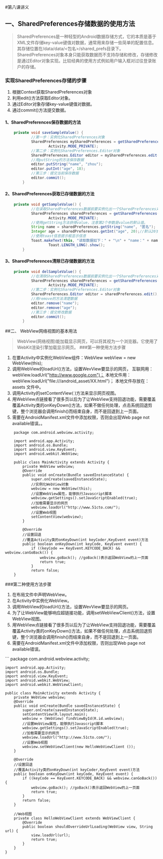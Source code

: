 #第八课讲义


## 一、SharedPreferences存储数据的使用方法

>SharedPreferences是一种轻型的Android数据存储方式，它的本质是基于XML文件存储key-value键值对数据，通常用来存储一些简单的配置信息。其存储位置在/data/data/<包名>/shared_prefs目录下。SharedPreferences对象本身只能获取数据而不支持存储和修改，存储修改是通过Editor对象实现。比较经典的使用方式例如用户输入框对过往登录账户的存储。

### 实现SharedPreferences存储的步骤

1. 根据Context获取SharedPreferences对象
2. 利用edit()方法获取Editor对象。
3. 通过Editor对象存储key-value键值对数据。
4. 通过commit()方法提交数据。

#### 1、SharedPreferences保存数据的方法

```java
    private void saveSampleValue() {
            //第一步：实例化SharedPreferences对象
            SharedPreferences mySharedPreferences = getSharedPreferences("fangshuo",
                    Activity.MODE_PRIVATE);
            //第二步：实例化SharedPreferences.Editor对象
            SharedPreferences.Editor editor = mySharedPreferences.edit();
            //用putString的方法保存数据
            editor.putString("name", "zhou");
            editor.putInt("age", 18);
            //第三步：提交当前保存数据
            editor.commit();
        }
```
#### 2、SharedPreferences获取已存储数据的方法

```java
    private void getSampleValue() {
            //在读取SharedPreferences数据前要实例化出一个SharedPreferences对象
            SharedPreferences sharedPreferences = getSharedPreferences("fangshuo",
                    Activity.MODE_PRIVATE);
            //使用getString方法获得value，注意第2个参数是value的默认值。
            String name = sharedPreferences.getString("name", "匿名");
            Integer age = sharedPreferences.getInt("age", 20);//默认20岁
            //使用toast信息提示框显示信息
            Toast.makeText(this, "读取数据如下：" + "\n" + "name：" + name + "\n" + "age：" + age,
                    Toast.LENGTH_LONG).show();
        }
```
#### 3、SharedPreferences清除已存储数据的方法

```java
    private void delSampleValue() {
            //在清除SharedPreferences数据前要实例化出一个SharedPreferences对象
            SharedPreferences sharedPreferences = getSharedPreferences("fangshuo",
                    Activity.MODE_PRIVATE);
            //第二步：实例化SharedPreferences.Editor对象
            SharedPreferences.Editor editor = sharedPreferences.edit();
            //用remove的方法清楚数据
            editor.remove("name");
            editor.remove("age");
            //第三步：提交修改数据
            editor.commit();
        }
```
##二、 WebView网络视图的基本用法
> WebView(网络视图)能加载显示网页，可以将其视为一个浏览器。它使用了WebKit渲染引擎加载显示网页。
###第一种使用方法步骤
1. 在要Activity中实例化WebView组件：WebView webView = new WebView(this);
2. 调用WebView的loadUrl()方法，设置WevView要显示的网页，
  互联网用：webView.loadUrl("http://www.google.com")；
  本地文件用：webView.loadUrl("file:///android_asset/XX.html")；
  本地文件存放在：assets 文件中。
3. 调用Activity的setContentView( )方法来显示网页视图。
4. 用WebView点链接看了很多页以后为了让WebView支持回退功能，需要覆盖覆盖Activity类的onKeyDown()方法，如果不做任何处理，点击系统回退剪键，整个浏览器会调用finish()而结束自身，而不是回退到上一页面。
5. 需要在AndroidManifest.xml文件中添加权限，否则会出现Web page not available错误。<uses-permission android:name="android.permission.INTERNET" />。

```
    package com.android.webview.activity;

    import android.app.Activity;
    import android.os.Bundle;
    import android.view.KeyEvent;
    import android.webkit.WebView;

    public class MainActivity extends Activity {
        private WebView webview;
        @Override
        public void onCreate(Bundle savedInstanceState) {
            super.onCreate(savedInstanceState);
            //实例化WebView对象
            webview = new WebView(this);
            //设置WebView属性，能够执行Javascript脚本
            webview.getSettings().setJavaScriptEnabled(true);
            //加载需要显示的网页
            webview.loadUrl("http://www.51cto.com/");
            //设置Web视图
            setContentView(webview);
        }

        @Override
        //设置回退
        //覆盖Activity类的onKeyDown(int keyCoder,KeyEvent event)方法
        public boolean onKeyDown(int keyCode, KeyEvent event) {
            if ((keyCode == KeyEvent.KEYCODE_BACK) && webview.canGoBack()) {
                webview.goBack(); //goBack()表示返回WebView的上一页面
                return true;
            }
            return false;
    }
```
###第二种使用方法步骤
1. 在布局文件中声明WebView。
2. 在Activity中实例化WebView。
3. 调用WebView的loadUrl()方法，设置WevView要显示的网页。
4. 为了让WebView能够响应超链接功能，调用setWebViewClient()方法，设置WebView视图。
5. 用WebView点链接看了很多页以后为了让WebView支持回退功能，需要覆盖覆盖Activity类的onKeyDown()方法，如果不做任何处理，点击系统回退剪键，整个浏览器会调用finish()而结束自身，而不是回退到上一页面。
6. 需要在AndroidManifest.xml文件中添加权限，否则出现Web page not available错误。
<uses-permission android:name="android.permission.INTERNET"/>
```
    package com.android.webview.activity;

    import android.app.Activity;
    import android.os.Bundle;
    import android.view.KeyEvent;
    import android.webkit.WebView;
    import android.webkit.WebViewClient;

    public class MainActivity extends Activity {
        private WebView webview;
        @Override
        public void onCreate(Bundle savedInstanceState) {
            super.onCreate(savedInstanceState);
            setContentView(R.layout.main);
            webview = (WebView) findViewById(R.id.webview);
            //设置WebView属性，能够执行Javascript脚本
            webview.getSettings().setJavaScriptEnabled(true);
            //加载需要显示的网页
            webview.loadUrl("http://www.51cto.com/");
            //设置Web视图
            webview.setWebViewClient(new HelloWebViewClient ());
        }

        @Override
        //设置回退
        //覆盖Activity类的onKeyDown(int keyCoder,KeyEvent event)方法
        public boolean onKeyDown(int keyCode, KeyEvent event) {
            if ((keyCode == KeyEvent.KEYCODE_BACK) && webview.canGoBack()) {
                webview.goBack(); //goBack()表示返回WebView的上一页面
                return true;
            }
            return false;
        }

        //Web视图
        private class HelloWebViewClient extends WebViewClient {
            @Override
            public boolean shouldOverrideUrlLoading(WebView view, String url) {
                view.loadUrl(url);
                return true;
            }
        }
    }
```
